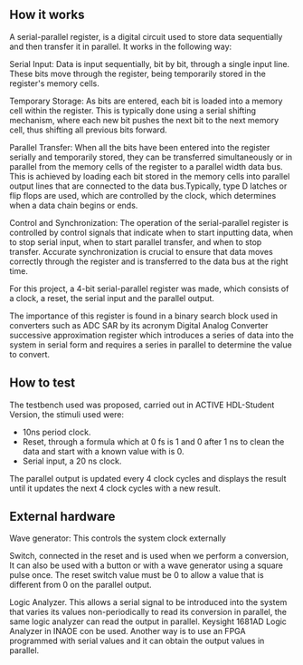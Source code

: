 <!---

This file is used to generate your project datasheet. Please fill in the information below and delete any unused
sections.

You can also include images in this folder and reference them in the markdown. Each image must be less than
512 kb in size, and the combined size of all images must be less than 1 MB.
-->

## How it works

A serial-parallel register, is a digital circuit used to store data sequentially and then transfer it in parallel. It works in the following way:

Serial Input: Data is input sequentially, bit by bit, through a single input line. These bits move through the register, being temporarily stored in the register's memory cells.

Temporary Storage: As bits are entered, each bit is loaded into a memory cell within the register. This is typically done using a serial shifting mechanism, where each new bit pushes the next bit to the next memory cell, thus shifting all previous bits forward.

Parallel Transfer: When all the bits have been entered into the register serially and temporarily stored, they can be transferred simultaneously or in parallel from the memory cells of the register to a parallel width data bus. This is achieved by loading each bit stored in the memory cells into parallel output lines that are connected to the data bus.Typically, type D latches or flip flops are used, which are controlled by the clock, which determines when a data chain begins or ends.

Control and Synchronization: The operation of the serial-parallel register is controlled by control signals that indicate when to start inputting data, when to stop serial input, when to start parallel transfer, and when to stop transfer. Accurate synchronization is crucial to ensure that data moves correctly through the register and is transferred to the data bus at the right time.

For this project, a 4-bit serial-parallel register was made, which consists of a clock, a reset, the serial input and the parallel output.

The importance of this register is found in a binary search block used in converters such as ADC SAR by its acronym Digital Analog Converter successive approximation register which introduces a series of data into the system in serial form and requires a series in parallel to determine the value to convert.

## How to test

The testbench used was proposed, carried out in ACTIVE HDL-Student Version, the stimuli used were:

- 10ns period clock.
- Reset, through a formula which at 0 fs is 1 and 0 after 1 ns to clean the data and start with a known value with is 0.
- Serial input, a 20 ns clock.

The parallel output is updated every 4 clock cycles and displays the result until it updates the next 4 clock cycles with a new result.

## External hardware

Wave generator: This controls the system clock externally

Switch, connected in the reset and is used when we perform a conversion, It can also be used with a button or with a wave generator using a square pulse once. The reset switch value must be 0 to allow a value that is different from 0 on the parallel output.

Logic Analyzer. This allows a serial signal to be introduced into the system that varies its values non-periodically to read its conversion in parallel, the same logic analyzer can read the output in parallel. Keysight 1681AD Logic Analyzer in INAOE con be used. Another way is to use an FPGA programmed with serial values and it can obtain the output values in parallel.
